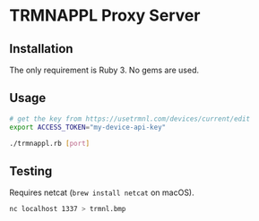 # TRMNAPPL Proxy Server

## Installation

The only requirement is Ruby 3. No gems are used.

## Usage

```sh
# get the key from https://usetrmnl.com/devices/current/edit
export ACCESS_TOKEN="my-device-api-key"

./trmnappl.rb [port]
```

## Testing

Requires netcat (`brew install netcat` on macOS).

```sh
nc localhost 1337 > trmnl.bmp
```

